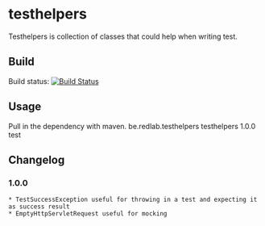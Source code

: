 # testhelpers
Testhelpers is collection of classes that could help when writing test.

## Build
Build status: [![Build Status](https://redlab.ci.cloudbees.com/job/testhelpers/badge/icon)](https://redlab.ci.cloudbees.com/job/testhelpers/)

## Usage
Pull in the dependency with maven.
<dependency>
  <groupId>be.redlab.testhelpers</groupId>
  <artifactId>testhelpers</artifactId>
  <version>1.0.0</version>
  <scope>test</scope>
</dependency>

## Changelog
### 1.0.0 
	* TestSuccessException useful for throwing in a test and expecting it as success result
	* EmptyHttpServletRequest useful for mocking

